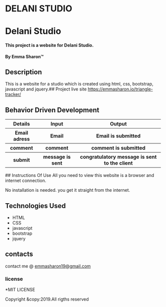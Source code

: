 # DELANI STUDIO

# Delani Studio
#### This project is a website for Delani Studio.
#### By **Emma Sharon**&trade;

## Description
This is a website for a studio which is created using html, css, bootstrap, javascript and jquery.## Project live site
 https://emmasharon.io/triangle-tracker/
## Behavior Driven Development

<table>
   <tr>
     <th>Details</th>
     <th>Input</th>
     <th>Output</th>
   </tr>
      <tr>
        <th>Email adress</th>
        <th>Email</th>
        <th>Email is submitted</th>
       </tr>
       <tr>
          <th>comment</th>
          <th>comment</th>
          <th>comment is submitted</th>
        </tr>
        <tr>
          <th>submit</th>
          <th>message is sent</th>
          <th>congratulatory message is sent to the client</th>
        </tr>
 </table>   
## Instructions Of Use
All you need to view this website is a browser and internet connection.

No installation is needed. you get it straight from the internet.

## Technologies Used
* HTML
* CSS
* javascript
* bootstrap
* jquery
## contacts
contact me @ emmasharon19@gmail.com

### license
*MIT LICENSE


Copyright &copy:2019.All rigths reserved

